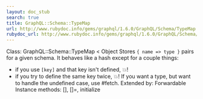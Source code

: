 ```yaml
---
layout: doc_stub
search: true
title: GraphQL::Schema::TypeMap
url: http://www.rubydoc.info/gems/graphql/1.6.0/GraphQL/Schema/TypeMap
rubydoc_url: http://www.rubydoc.info/gems/graphql/1.6.0/GraphQL/Schema/TypeMap
---
```


Class: GraphQL::Schema::TypeMap < Object
Stores `{ name => type }` pairs for a given schema. It behaves like
a hash except for a couple things:
- if you use `[key]` and that key isn't defined, 💥!
- if you try to define the same key twice, 💥!
If you want a type, but want to handle the undefined case, use
#fetch. 
Extended by:
Forwardable
Instance methods:
[], []=, initialize

